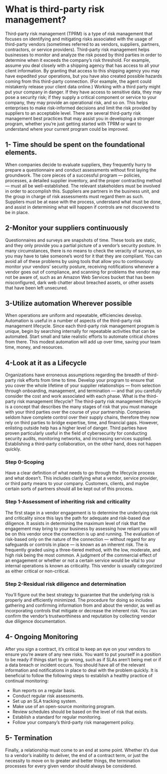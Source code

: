 # What is third-party risk management?
Third-party risk management (TPRM) is a type of risk management that focuses on identifying and mitigating risks associated with the usage of third-party vendors (sometimes referred to as vendors, suppliers, partners, contractors, or service providers). Third-party risk management helps businesses to monitor and analyze the risk posed by third parties in order to determine when it exceeds the company’s risk threshold.
For example, assume you deal closely with a shipping agency that has access to all your client information. By granting that access to this shipping agency you may have expedited your operations, but you have also created possible hazards coming from this third-party connection. (For example, the agent could mistakenly release your client data online.)
Working with a third party might put your company in danger. If they have access to sensitive data, they may pose a security risk; if they supply a critical component or service to your company, they may provide an operational risk, and so on. This helps enterprises to make risk-informed decisions and limit the risk provided by suppliers to an acceptable level.
There are several third-party risk management best practices that may assist you in developing a stronger program, whether you’re just getting started with TPRM or want to understand where your current program could be improved.
## 1- Time should be spent on the foundational elements.
When companies decide to evaluate suppliers, they frequently hurry to prepare a questionnaire and conduct assessments without first laying the groundwork. The core pieces of a successful program — policies, processes, a detailed supplier inventory, and the proper contracting method — must all be well-established.
The relevant stakeholders must be involved in order to accomplish this. Suppliers are partners in the business unit, and the group in charge of risk assessments must regard them as such. Suppliers must be at ease with the process, understand what must be done, and assist in determining what will happen if controls are not discovered to be in place.
## 2-Monitor your suppliers continuously
Questionnaires and surveys are snapshots of time. These tools are static, and they only provide you a partial picture of a vendor’s security posture. In many circumstances, there is no means to check the veracity of surveys, so you may have to take someone’s word for it that they are compliant.
You can avoid all of these problems by using tools that allow you to continuously monitor your vendors’ security posture, receiving notifications whenever a vendor goes out of compliance, and scanning for problems the vendor may not be aware of, such as an Amazon Web Services bucket that has been misconfigured, dark web chatter about breached assets, or other assets that have been left unsecured.
## 3-Utilize automation Wherever possible
When operations are uniform and repeatable, efficiencies develop. Automation is useful in a number of aspects of the third-party risk management lifecycle.
Since each third-party risk management program is unique, begin by searching internally for repeatable activities that can be automated. Start small and take realistic efforts to automate critical chores from there. This modest automation will add up over time, saving your team time, money, and resources.
## 4-Look at it as a Lifecycle
Organizations have erroneous assumptions regarding the breadth of third-party risk efforts from time to time. Develop your program to ensure that you cover the whole lifetime of your supplier relationships — from selection through onboarding, management, and termination — and that you carefully consider the cost and work associated with each phase.
What is the third-party risk management lifecycle?
The third-party risk management lifecycle is a concept that describes the many stages of risk that you must manage with your third parties over the course of your partnership. Companies seldom have complete control over their supply chains, therefore they now rely on third parties to bridge expertise, time, and financial gaps. However, enlisting outside help has a higher level of danger. Third parties have proven particularly useful in the field of cybersecurity for conducting security audits, monitoring networks, and increasing services supplied. Establishing a third-party collaboration, on the other hand, does not happen quickly.
### Step 0-Scoping
Have a clear definition of what needs to go through the lifecycle process and what doesn’t. This includes clarifying what a vendor, service provider, or third party means to your company. Customers, clients, and maybe certain sorts of partners should all be kept out of this process.
### Step 1-Assessment of inheriting risk and criticality
The first stage in a vendor engagement is to determine the underlying risk and criticality since this lays the path for adequate and risk-based due diligence. It assists in determining the maximum level of risk that the engagement may bring to your business by assessing how reliant you will be on this vendor once the connection is up and running.
The evaluation of risk-based only on the nature of the connection — without regard for any safeguards or controls in place — is known as an inherent risk. The is frequently graded using a three-tiered method, with the low, moderate, and high risk being the most common.
A judgment of the commercial effect of an engagement or whether or not a certain service would be vital to your internal operations is known as criticality. This vendor is usually categorized as either critical or non-critical.
### Step 2-Residual risk diligence and determination
You’ll figure out the best strategy to guarantee that the underlying risk is properly and efficiently minimized. The procedure for doing so includes gathering and confirming information from and about the vendor, as well as incorporating controls that mitigate or decrease the inherent risk. 
You can confirm the vendor’s trustworthiness and reputation by collecting vendor due diligence documentation.
## 4- Ongoing Monitoring
After you sign a contract, it’s critical to keep an eye on your vendors to ensure you’re aware of any new risks. You want to put yourself in a position to be ready if things start to go wrong, such as if SLAs aren’t being met or if a data breach or incident occurs. You should have all of the relevant information and notifications in place to deal with the problem quickly.
It is beneficial to follow the following steps to establish a healthy practice of continual monitoring:
* Run reports on a regular basis.
* Conduct regular risk assessments.
* Set up an SLA tracking system.
* Make use of an open-source monitoring program.
* Review schedules should be based on the level of risk that exists.
* Establish a standard for regular monitoring.
* Follow your company’s third-party risk management policy.
## 5- Termination
Finally, a relationship must come to an end at some point. Whether it’s due to a vendor’s inability to deliver, the end of a contract term, or just the necessity to move on to greater and better things, the termination processes for every given vendor should always be considered.
